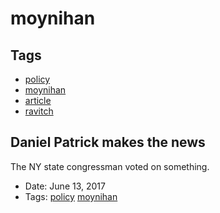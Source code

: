 # moynihan
## Tags
- [policy](policy.md)
- [moynihan](moynihan.md)
- [article](article.md)
- [ravitch](ravitch.md)
## Daniel Patrick makes the news

The NY state congressman voted on something.
- Date: June 13, 2017
- Tags: [policy](policy.md) [moynihan](moynihan.md)
